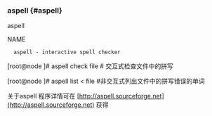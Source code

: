### aspell {#aspell}

aspell

NAME

      aspell - interactive spell checker

[root@node ]# aspell  check  file   # 交互式检查文件中的拼写

[root@node ]# aspell  list   &lt;  file   #非交互式列出文件中的拼写错误的单词

关于aspell 程序详情可在 [http://aspell.sourceforge.net](http://aspell.sourceforge.net) 获得